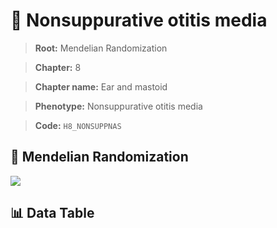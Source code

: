 # 🧪 Nonsuppurative otitis media

> **Root:** Mendelian Randomization

> **Chapter:** 8  

> **Chapter name:** Ear and mastoid

> **Phenotype:** Nonsuppurative otitis media  

> **Code:** `H8_NONSUPPNAS`

## 🧬 Mendelian Randomization  

<img src="/MR/Figures/Forward/H8_NONSUPPNAS.png"/>

## 📊 Data Table

<CsvTableMRF src="/MR/Data/Forward/H8_NONSUPPNAS.csv"/>
